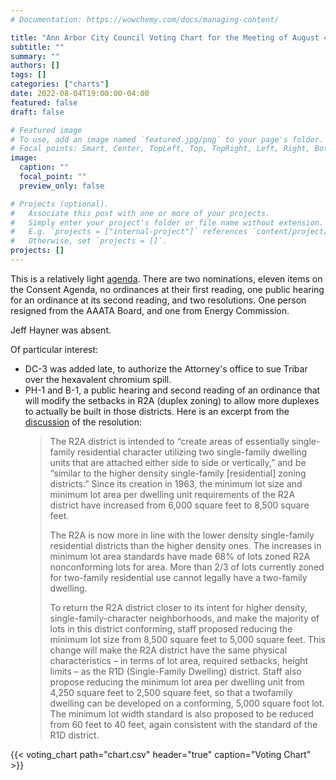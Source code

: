 ```yaml
---
# Documentation: https://wowchemy.com/docs/managing-content/

title: "Ann Arbor City Council Voting Chart for the Meeting of August 4, 2022"
subtitle: ""
summary: ""
authors: []
tags: []
categories: ["charts"]
date: 2022-08-04T19:00:00-04:00
featured: false
draft: false

# Featured image
# To use, add an image named `featured.jpg/png` to your page's folder.
# Focal points: Smart, Center, TopLeft, Top, TopRight, Left, Right, BottomLeft, Bottom, BottomRight.
image:
  caption: ""
  focal_point: ""
  preview_only: false

# Projects (optional).
#   Associate this post with one or more of your projects.
#   Simply enter your project's folder or file name without extension.
#   E.g. `projects = ["internal-project"]` references `content/project/deep-learning/index.md`.
#   Otherwise, set `projects = []`.
projects: []
---
```


This is a relatively light [agenda](http://a2gov.legistar.com/MeetingDetail.aspx?ID=914277&GUID=542A404E-8388-44AE-BA30-A7F0BD2AD6F0&Options=info|&Search=). There are two nominations, eleven items on the Consent Agenda, no ordinances at their first reading, one public hearing for an ordinance at its second reading, and two resolutions. One person resigned from the AAATA Board, and one from Energy Commission.

Jeff Hayner was absent.

Of particular interest:

* DC-3 was added late, to authorize the Attorney's office to sue Tribar over the hexavalent chromium spill.
* PH-1 and B-1, a public hearing and second reading of an ordinance that will modify the setbacks in R2A (duplex zoning) to allow more duplexes to actually be built in those districts. Here is an excerpt from the [discussion](http://a2gov.legistar.com/View.ashx?M=F&ID=11007128&GUID=E83D703C-126B-4C81-A8F8-0B39477209FB) of the resolution:
  > The R2A district is intended to “create areas of essentially single-family residential character
    utilizing two single-family dwelling units that are attached either side to side or vertically,” and
    be “similar to the higher density single-family [residential] zoning districts.” Since its creation in
    1963, the minimum lot size and minimum lot area per dwelling unit requirements of the R2A
    district have increased from 6,000 square feet to 8,500 square feet.
  >
  > The R2A is now more in line with the lower density single-family residential districts than the
    higher density ones. The increases in minimum lot area standards have made 68% of lots
    zoned R2A nonconforming lots for area. More than 2/3 of lots currently zoned for two-family
    residential use cannot legally have a two-family dwelling.
  >
  > To return the R2A district closer to its intent for higher density, single-family-character
    neighborhoods, and make the majority of lots in this district conforming, staff proposed reducing
    the minimum lot size from 8,500 square feet to 5,000 square feet. This change will make the
    R2A district have the same physical characteristics – in terms of lot area, required setbacks,
    height limits – as the R1D (Single-Family Dwelling) district. Staff also propose reducing the
    minimum lot area per dwelling unit from 4,250 square feet to 2,500 square feet, so that a twofamily dwelling can be developed on a conforming, 5,000 square foot lot. The minimum lot width
    standard is also proposed to be reduced from 60 feet to 40 feet, again consistent with the
    standard of the R1D district.

{{< voting_chart path="chart.csv" header="true" caption="Voting Chart" >}}
